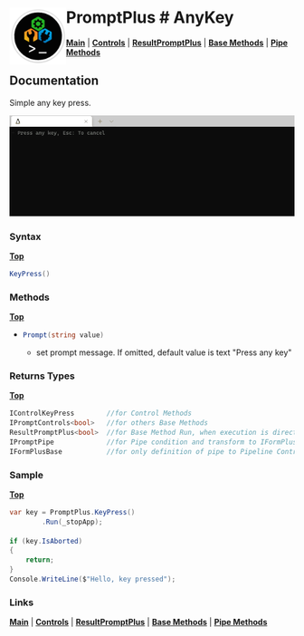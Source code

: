 # <img align="left" width="100" height="100" src="./images/icon.png"> PromptPlus # AnyKey
[**Main**](index.md#help) | 
[**Controls**](index.md#apis) |
[**ResultPromptPlus**](resultpromptplus) |
[**Base Methods**](basemethods) |
[**Pipe Methods**](pipemethods)

## Documentation
Simple any key press.

![](./images/Anykey.gif)

### Syntax
[**Top**](#promptplus--anykey)

```csharp
KeyPress() 
```

### Methods
[**Top**](#promptplus--anykey)

- ```csharp
  Prompt(string value)
  ``` 
  - set prompt message. If omitted, default value is text "Press any key"

### Returns Types
[**Top**](#promptplus--anykey)

```csharp
IControlKeyPress        //for Control Methods
IPromptControls<bool>   //for others Base Methods
ResultPromptPlus<bool>  //for Base Method Run, when execution is direct 
IPromptPipe             //for Pipe condition and transform to IFormPlusBase 
IFormPlusBase           //for only definition of pipe to Pipeline Control
```


### Sample
[**Top**](#promptplus--anykey)

```csharp
var key = PromptPlus.KeyPress()
        .Run(_stopApp);

if (key.IsAborted)
{
    return;
}
Console.WriteLine($"Hello, key pressed");
```

### Links
[**Main**](index.md#help) | 
[**Controls**](index.md#apis) |
[**ResultPromptPlus**](resultpromptplus) |
[**Base Methods**](basemethods) |
[**Pipe Methods**](pipemethods)
